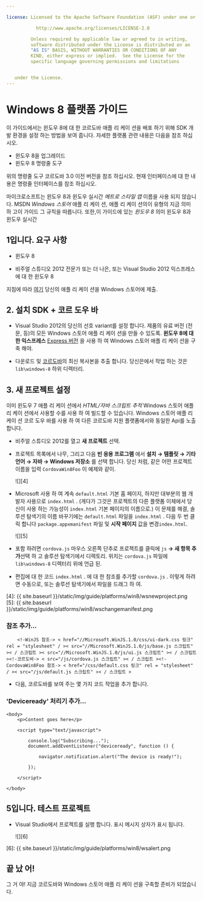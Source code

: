 ```yaml
---

license: Licensed to the Apache Software Foundation (ASF) under one or more contributor license agreements. See the NOTICE file distributed with this work for additional information regarding copyright ownership. The ASF licenses this file to you under the Apache License, Version 2.0 (the "License"); you may not use this file except in compliance with the License. You may obtain a copy of the License at

           http://www.apache.org/licenses/LICENSE-2.0

         Unless required by applicable law or agreed to in writing,
         software distributed under the License is distributed on an
         "AS IS" BASIS, WITHOUT WARRANTIES OR CONDITIONS OF ANY
         KIND, either express or implied.  See the License for the
         specific language governing permissions and limitations


   under the License.
---
```


# Windows 8 플랫폼 가이드

이 가이드에서는 윈도우 8에 대 한 코르도바 애플 리 케이 션을 배포 하기 위해 SDK 개발 환경을 설정 하는 방법을 보여 줍니다. 자세한 플랫폼 관련 내용은 다음을 참조 하십시오.

*   윈도우 8을 업그레이드
*   윈도우 8 명령줄 도구

위의 명령줄 도구 코르도바 3.0 이전 버전을 참조 하십시오. 현재 인터페이스에 대 한 내용은 명령줄 인터페이스를 참조 하십시오.

마이크로소프트는 윈도우 8과 윈도우 실시간 *메트로 스타일 앱* 이름을 사용 되지 않습니다. MSDN *Windows 스토어* 애플 리 케이 션, 애플 리 케이 션의이 유형의 지금 의미 하 고이 가이드 그 규칙을 따릅니다. 또한,이 가이드에 있는 *윈도우 8* 의미 윈도우 8과 윈도우 실시간

## 1입니다. 요구 사항

*   윈도우 8

*   비주얼 스튜디오 2012 전문가 또는 더 나은, 또는 Visual Studio 2012 익스프레스에 대 한 윈도우 8

지침에 따라 [여기][1] 당신의 애플 리 케이 션을 Windows 스토어에 제출.

 [1]: http://www.windowsstore.com/

## 2. 설치 SDK + 코르 도우 바

*   Visual Studio 2012의 당신의 선호 variant를 설정 합니다. 제품의 유료 버전 (전문, 등)의 모든 Windows 스토어 애플 리 케이 션을 만들 수 있도록. **윈도우 8에 대 한 익스프레스** [Express 버전][2] 을 사용 하 여 Windows 스토어 애플 리 케이 션을 구축 해야.

*   다운로드 및 [코르도바][3]의 최신 복사본을 추출 합니다. 당신은에서 작업 하는 것은 `lib\windows-8` 하위 디렉터리.

 [2]: http://www.microsoft.com/visualstudio/eng/products/visual-studio-express-products
 [3]: http://phonegap.com/download

## 3. 새 프로젝트 설정

이미 윈도우 7 애플 리 케이 션에서 *HTML/자바 스크립트 추적* Windows 스토어 애플 리 케이 션에서 사용할 수를 사용 하 여 빌드할 수 있습니다. Windows 스토어 애플 리 케이 션 코르 도우 바를 사용 하 여 다른 코르도바 지원 플랫폼에서와 동일한 Api를 노출 합니다.

*   비주얼 스튜디오 2012를 열고 **새 프로젝트** 선택.

*   프로젝트 목록에서 나무, 그리고 다음 **빈 응용 프로그램** 에서 **설치 → 템플릿 → 기타 언어 → 자바 → Windows 저장소** 를 선택 합니다. 당신 처럼, 같은 어떤 프로젝트 이름을 입력 `CordovaWin8Foo` 이 예제와 같이.

    ![][4]

*   Microsoft 사용 하 여 계속 `default.html` 기본 홈 페이지, 하지만 대부분의 웹 개발자 사용으로 `index.html` . (게다가 그것은 프로젝트의 다른 플랫폼 이체에서 당신이 사용 하는 가능성이 `index.html` 기본 페이지의 이름으로.) 이 문제를 해결, 솔루션 탐색기의 이름 바꾸기에는 `default.html` 파일을 `index.html` . 다음 두 번 클릭 합니다 `package.appxmanifest` 파일 및 **시작 페이지** 값을 변경`index.html`.

    ![][5]

*   포함 하려면 `cordova.js` 마우스 오른쪽 단추로 프로젝트를 클릭에 `js` **→ 새 항목 추가**선택 하 고 솔루션 탐색기에서 디렉토리. 위치는 `cordova.js` 파일에 `lib\windows-8` 디렉터리 위에 언급 된.

*   편집에 대 한 코드 `index.html` . 에 대 한 참조를 추가할 `cordova.js` . 이렇게 하려면 수동으로, 또는 솔루션 탐색기에서 파일을 드래그 하 여.

 [4]: {{ site.baseurl }}/static/img/guide/platforms/win8/wsnewproject.png
 [5]: {{ site.baseurl }}/static/img/guide/platforms/win8/wschangemanifest.png

### 참조 추가...

        <!-WinJS 참조-> < href="//Microsoft.WinJS.1.0/css/ui-dark.css 링크" rel = "stylesheet" / >< src="//Microsoft.WinJS.1.0/js/base.js 스크립트" >< / 스크립트 >< src="//Microsoft.WinJS.1.0/js/ui.js 스크립트" >< / 스크립트 ><!-코르도바-> < src="/js/cordova.js 스크립트" >< / 스크립트 ><!-CordovaWin8Foo 참조-> < href="/css/default.css 링크" rel = "stylesheet" / >< src="/js/default.js 스크립트" >< / 스크립트 >


*   다음, 코르도바를 보여 주는 몇 가지 코드 작업을 추가 합니다.

### 'Deviceready' 처리기 추가...

    <body>
        <p>Content goes here</p>

        <script type="text/javascript">

            console.log("Subscribing...");
            document.addEventListener("deviceready", function () {

                navigator.notification.alert("The device is ready!");

            });

        </script>

    </body>


## 5입니다. 테스트 프로젝트

*   Visual Studio에서 프로젝트를 실행 합니다. 표시 메시지 상자가 표시 됩니다.

    ![][6]

 [6]: {{ site.baseurl }}/static/img/guide/platforms/win8/wsalert.png

## 끝 났 어!

그 거 야! 지금 코르도바와 Windows 스토어 애플 리 케이 션을 구축할 준비가 되었습니다.
